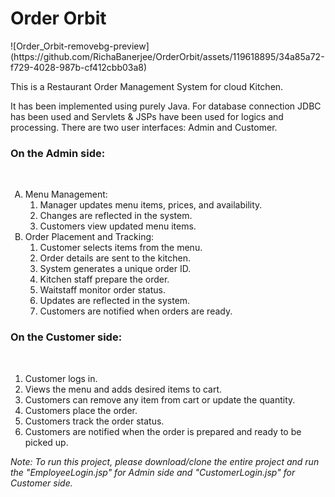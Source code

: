 <h1>Order Orbit</h1>
![Order_Orbit-removebg-preview](https://github.com/RichaBanerjee/OrderOrbit/assets/119618895/34a85a72-f729-4028-987b-cf412cbb03a8)
<p>
  This is a Restaurant Order Management System for cloud Kitchen.
</p>
<p>
  It has been implemented using purely Java. For database connection JDBC has been used and Servlets & JSPs have been used for logics and processing. There are two user interfaces: Admin and Customer.
</p>

<p>
  <h3>On the Admin side:</h3>
  </br>
    <ol type="A">
      <li>Menu Management:	
        <ol type="1">
        <li> Manager updates menu items, prices, and availability.</li>
        <li> Changes are reflected in the system.</li>
        <li> Customers view updated menu items.</li>
        </ol>
      </li>
      <li>Order Placement and Tracking:	
        <ol type="1">
         <li> Customer selects items from the menu.</li>
         <li> Order details are sent to the kitchen.</li>
         <li> System generates a unique order ID.</li>
         <li> Kitchen staff prepare the order.</li>
         <li> Waitstaff monitor order status.</li>
         <li> Updates are reflected in the system.</li>
         <li> Customers are notified when orders are ready.</li>
        </ol>
      </li>
    </ol>
</p>
    
<p>
  <h3>On the Customer side:</h3>
</br>
<ol type="1">
<li> Customer logs in.</li>
<li> Views the menu and adds desired items to cart.</li>
<li> Customers can remove any item from cart or update the quantity.</li>
  <li> Customers place the order.</li>
  <li> Customers track the order status.</li>
  <li> Customers are notified when the order is prepared and ready to be picked up.</li>
</ol>
</p>

<p>
<i>Note: To run this project, please download/clone the entire project and run the "EmployeeLogin.jsp" for Admin side and "CustomerLogin.jsp" for Customer side.</i>
</p>
